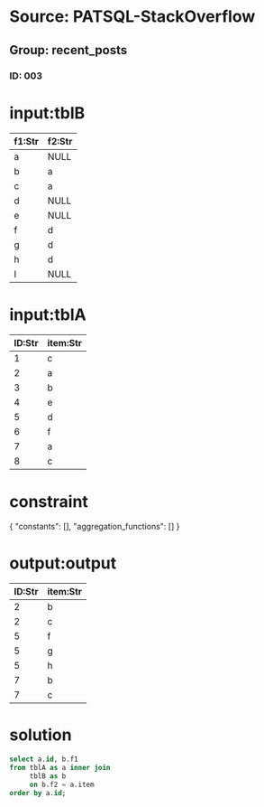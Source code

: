 # Source: PATSQL-StackOverflow
## Group: recent_posts
### ID: 003

# input:tblB

| f1:Str | f2:Str |
|---|---|
| a | NULL |
| b | a |
| c | a |
| d | NULL |
| e | NULL |
| f | d |
| g | d |
| h | d |
| I | NULL |

# input:tblA

| ID:Str | item:Str |
|---|---|
| 1 | c |
| 2 | a |
| 3 | b |
| 4 | e |
| 5 | d |
| 6 | f |
| 7 | a |
| 8 | c |

# constraint

{
  "constants": [],
  "aggregation_functions": []
}

# output:output

| ID:Str | item:Str |
|---|---|
| 2 | b |
| 2 | c |
| 5 | f |
| 5 | g |
| 5 | h |
| 7 | b |
| 7 | c |

# solution

```sql
select a.id, b.f1 
from tblA as a inner join
     tblB as b
     on b.f2 = a.item
order by a.id;
```
